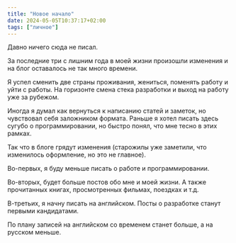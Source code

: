 ```yaml
---
title: "Новое начало"
date: 2024-05-05T10:37:17+02:00
tags: ["личное"]
---
```

Давно ничего сюда не писал.

За последние три с лишним года в моей жизни произошли изменения и на блог оставалось не так много времени.

Я успел сменить две страны проживания, жениться, поменять работу и уйти с работы. На горизонте смена стека разработки и выход на работу уже за рубежом.

Иногда я думал как вернуться к написанию статей и заметок, но чувствовал себя заложником формата. Раньше я хотел писать здесь сугубо о программировании, но быстро понял, что мне тесно в этих рамках.

Так что в блоге грядут изменения (старожилы уже заметили, что изменилось оформление, но это не главное).

Во-первых, я буду меньше писать о работе и программировании.

Во-вторых, будет больше постов обо мне и моей жизни. А также прочитанных книгах, просмотренных фильмах, поездках и т.д.

В-третьих, я начну писать на английском. Посты о разработке станут первыми кандидатами.

По плану записей на английском со временем станет больше, а на русском меньше.